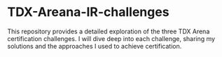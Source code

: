 # TDX-Areana-IR-challenges
This repository provides a detailed exploration of the three TDX Arena certification challenges. I will dive deep into each challenge, sharing my solutions and the approaches I used to achieve certification. 

